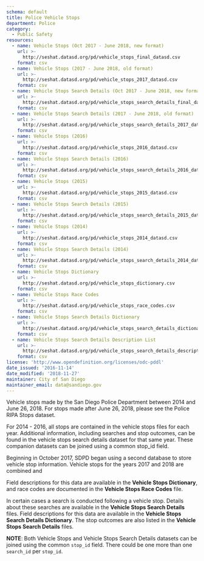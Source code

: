 ```yaml
---
schema: default
title: Police Vehicle Stops
department: Police
category:
  - Public Safety
resources:
  - name: Vehicle Stops (Oct 2017 - June 2018, new format)
    url: >-
      http://seshat.datasd.org/pd/vehicle_stops_final_datasd.csv
    format: csv
  - name: Vehicle Stops (2017 - June 2018, old format)
    url: >-
      http://seshat.datasd.org/pd/vehicle_stops_2017_datasd.csv
    format: csv
  - name: Vehicle Stops Search Details (Oct 2017 - June 2018, new format)
    url: >-
      http://seshat.datasd.org/pd/vehicle_stops_search_details_final_datasd.csv
    format: csv
  - name: Vehicle Stops Search Details (2017 - June 2018, old format)
    url: >-
      http://seshat.datasd.org/pd/vehicle_stops_search_details_2017_datasd.csv
    format: csv
  - name: Vehicle Stops (2016)
    url: >-
      http://seshat.datasd.org/pd/vehicle_stops_2016_datasd.csv
    format: csv
  - name: Vehicle Stops Search Details (2016)
    url: >-
      http://seshat.datasd.org/pd/vehicle_stops_search_details_2016_datasd.csv
    format: csv
  - name: Vehicle Stops (2015)
    url: >-
      http://seshat.datasd.org/pd/vehicle_stops_2015_datasd.csv
    format: csv
  - name: Vehicle Stops Search Details (2015)
    url: >-
      http://seshat.datasd.org/pd/vehicle_stops_search_details_2015_datasd.csv
    format: csv
  - name: Vehicle Stops (2014)
    url: >-
      http://seshat.datasd.org/pd/vehicle_stops_2014_datasd.csv
    format: csv
  - name: Vehicle Stops Search Details (2014)
    url: >-
      http://seshat.datasd.org/pd/vehicle_stops_search_details_2014_datasd.csv
    format: csv
  - name: Vehicle Stops Dictionary
    url: >-
      http://seshat.datasd.org/pd/vehicle_stops_dictionary.csv
    format: csv
  - name: Vehicle Stops Race Codes
    url: >-
      http://seshat.datasd.org/pd/vehicle_stops_race_codes.csv
    format: csv
  - name: Vehicle Stops Search Details Dictionary
    url: >-
      http://seshat.datasd.org/pd/vehicle_stops_search_details_dictionary.csv
    format: csv
  - name: Vehicle Stops Search Details Description List
    url: >-
      http://seshat.datasd.org/pd/vehicle_stops_search_details_description_list.csv
    format: csv
license: 'http://www.opendefinition.org/licenses/odc-pddl'
date_issued: '2016-11-14'
date_modified: '2018-11-27'
maintainer: City of San Diego
maintainer_email: data@sandiego.gov
---
```

Vehicle stops made by the San Diego Police Department between 2014 and June 26, 2018. For stops made after June 26, 2018, please see the Police RIPA Stops dataset.

<!--more-->

For 2014 - 2016, all stops are contained in the vehicle stops files for each year. Additional information, including searches and stop outcomes, can be found in the vehicle stops search details dataset for that same year. These companion datasets can be joined using a common stop_id field.

Beginning in October 2017, SDPD began using a second database to store vehicle stop information. Vehicle stops for the years 2017 and 2018 are combined and  

Field descriptions for this data are available in the <b>Vehicle Stops Dictionary</b>,
and race codes are documented in the <b>Vehicle Stops Race Codes</b> file.

In certain cases a search is conducted following a vehicle stop.
Details about these searches are available in the <b>Vehicle Stops Search Details</b> files.
Field descriptions for this data are available in the <b>Vehicle Stops Search Details Dictionary</b>.
The stop outcomes are also listed in the <b>Vehicle Stops Search Details</b> files.

<b>NOTE</b>: Both Vehicle Stops and Vehicle Stops Search Details datasets
can be joined using the common `stop_id` field. There could be one more than one `search_id` per `stop_id`.
